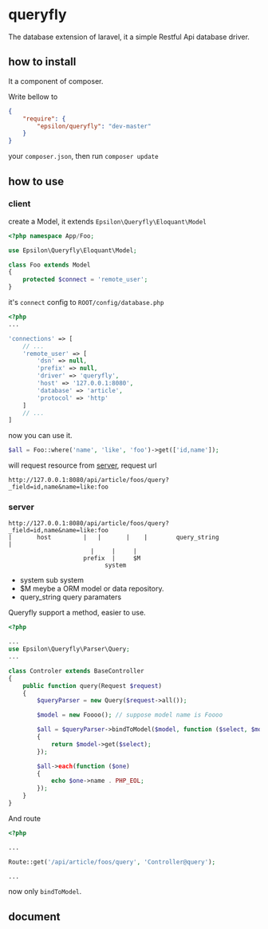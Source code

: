 # queryfly

The database extension of laravel, it a simple Restful Api database driver.

## how to install

It a component of composer.

Write bellow to

```json
{
    "require": {
        "epsilon/queryfly": "dev-master"
    }
}
```

your `composer.json`, then run `composer update`

## how to use

### client

create a Model, it extends `Epsilon\Queryfly\Eloquant\Model`

```php
<?php namespace App/Foo;

use Epsilon\Queryfly\Eloquant\Model;

class Foo extends Model
{
    protected $connect = 'remote_user';
}
```

it's `connect` config to `ROOT/config/database.php`

```php
<?php
...

'connections' => [
    // ...
    'remote_user' => [
        'dsn' => null,
        'prefix' => null,
        'driver' => 'queryfly',
        'host' => '127.0.0.1:8080',
        'database' => 'article',
        'protocol' => 'http'
    ]
    // ...
]
```

now you can use it.

```php
$all = Foo::where('name', 'like', 'foo')->get(['id,name']);
```

will request resource from [server](#server), request url

```
http://127.0.0.1:8080/api/article/foos/query?_field=id,name&name=like:foo
```

### server

```
http://127.0.0.1:8080/api/article/foos/query?_field=id,name&name=like:foo
|       host         |   |       |    |        query_string             |
                       |     |     |
                     prefix  |     $M 
                           system
```

- system sub system
- $M meybe a ORM model or data repository.
- query_string query paramaters

Queryfly support a method, easier to use.

```php
<?php

...
use Epsilon\Queryfly\Parser\Query;
...

class Controler extends BaseController
{
    public function query(Request $request)
    {
        $queryParser = new Query($request->all());

        $model = new Foooo(); // suppose model name is Foooo

        $all = $queryParser->bindToModel($model, function ($select, $model)
        {
            return $model->get($select);
        });

        $all->each(function ($one)
        {
            echo $one->name . PHP_EOL;
        });
    }
}
```

And route

```php
<?php

...

Route::get('/api/article/foos/query', 'Controller@query');

...
```

now only `bindToModel`.

## document
